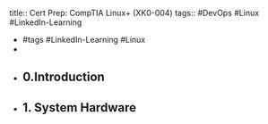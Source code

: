 title:: Cert Prep: CompTIA Linux+ (XK0-004)
tags:: #DevOps #Linux #LinkedIn-Learning

- #tags #LinkedIn-Learning #Linux
-
- ## 0.Introduction
- ## 1. System Hardware